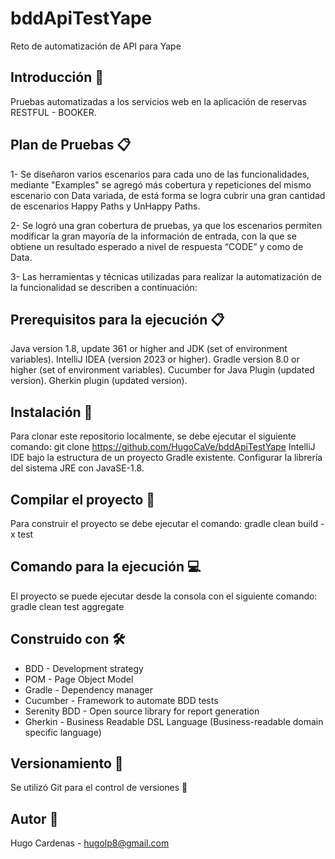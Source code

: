 # bddApiTestYape
Reto de automatización de API para Yape

## Introducción 🚀

Pruebas automatizadas a los servicios web en la aplicación de reservas RESTFUL - BOOKER.

## Plan de Pruebas 📋
1- Se diseñaron varios escenarios para cada uno de las funcionalidades, mediante "Examples" se agregó más cobertura y repeticiones del mismo escenario con Data variada, de está forma se logra  cubrir una gran cantidad de escenarios Happy Paths y UnHappy Paths.

2- Se logró una gran cobertura de pruebas, ya que los escenarios permiten modificar la gran mayoría de la información de entrada, con la que se obtiene un resultado esperado a nivel de respuesta “CODE” y como de Data.

3- Las herramientas y técnicas utilizadas para realizar la automatización de la funcionalidad se describen a continuación:

## Prerequisitos para la ejecución 📋

Java version 1.8, update 361 or higher and JDK (set of environment variables).
IntelliJ IDEA (version 2023 or higher).
Gradle version 8.0 or higher (set of environment variables).
Cucumber for Java Plugin (updated version).
Gherkin plugin (updated version).

## Instalación 🔧

Para clonar este repositorio localmente, se debe ejecutar el siguiente comando: git clone https://github.com/HugoCaVe/bddApiTestYape
IntelliJ IDE bajo la estructura de un proyecto Gradle existente.
Configurar la librería del sistema JRE con JavaSE-1.8.

## Compilar el proyecto 🔨

Para construir el proyecto se debe ejecutar el comando: gradle clean build -x test

## Comando para la ejecución 💻

El proyecto se puede ejecutar desde la consola con el siguiente comando: gradle clean test aggregate

## Construido con 🛠

- BDD - Development strategy
- POM - Page Object Model
- Gradle - Dependency manager
- Cucumber - Framework to automate BDD tests
- Serenity BDD - Open source library for report generation
- Gherkin - Business Readable DSL Language (Business-readable domain specific language)

## Versionamiento 📌

Se utilizó Git para el control de versiones 🔀

## Autor 👨

Hugo Cardenas - hugolp8@gmail.com
